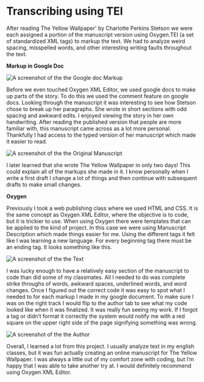 # **Transcribing using TEI**

After reading The Yellow Wallpaper' by Charlotte Perkins Stetson we were each assigned a portion of the manuscript version using Oxygen.TEI (a set of standardized XML tags) to markup the text. We had to analyze weird spacing, misspelled words, and other interesting writing faults throughout the text. 

**Markup in Google Doc**

![A screenshot of the the Google doc Markup](https://Emma-Farrar.github.io/Emma-Farrar/images/googledoc.png)

Before we even touched Oxygen XML Editor, we used google docs to make up parts of the story. To do this we used the comment feature on google docs. Looking through the manuscript it was interesting to see how Stetson chose to break up her paragraphs. She wrote in short sections with odd spacing and awkward edits. I enjoyed viewing the story in her own handwriting. After reading the published version that people are more familiar with, this manuscript came across as a lot more personal. Thankfully I had access to the typed version of her manuscript which made it easier to read.

![A screenshot of the the Original Manuscript](https://Emma-Farrar.github.io/Emma-Farrar/images/Manuscript.png)

I later learned that she wrote The Yellow Wallpaper in only two days! This could explain all of the markups she made in it. I know personally when I write a first draft I change a lot of things and then continue with subsequent drafts to make small changes. 

**Oxygen**

Previously I took a web publishing class where we used HTML and CSS. It is the same concept as Oxygen XML Editor, where the objective is to code, but it is trickier to use. When using Oxygen there were templates that can be applied to the kind of project. In this case we were using Manuscript Description which made things easier for me. Using the different tags it felt like I was learning a new language. For every beginning tag there must be an ending tag. It looks something like this.

![A screenshot of the the Text](https://Emma-Farrar.github.io/Emma-Farrar/images/Text.png)

I was lucky enough to have a relatively easy section of the manuscript to code than did some of my classmates. All I needed to do was complete strike throughs of words, awkward spaces, underlined words, and word changes. Once I figured out the correct code it was easy to spot what I needed to for each markup I made in my google document. To make sure I was on the right track I would flip to the author tab to see what my code looked like when it was finalized. It was really fun seeing my work. If I forgot a tag or didn’t format it correctly the system would notify me with a red square on the upper right side of the page signifying something was wrong. 

![A screenshot of the the Author](https://Emma-Farrar.github.io/Emma-Farrar/images/Author.png)

Overall, I learned a lot from this project. I usually analyze text in my english classes, but it was fun actually creating an online manuscript for The Yellow Wallpaper. I was always a little out of my comfort zone with coding, but I’m happy that I was able to take another try at. I would definitely recommend using Oxygen XML Editor.
